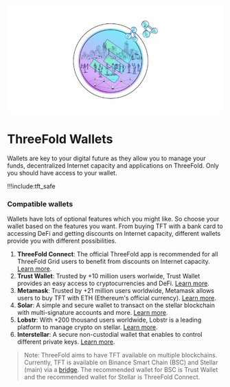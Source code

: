 
![](img/tokenintrohome.jpg)

# ThreeFold Wallets

Wallets are key to your digital future as they allow you to manage your funds, decentralized Internet capacity and applications on ThreeFold. Only you should have access to your wallet.

!!!include:tft_safe

### Compatible wallets 

Wallets have lots of optional features which you might like. So choose your wallet based on the features you want. From buying TFT with a bank card to accessing DeFi and getting discounts on Internet capacity, different wallets provide you with different possibilities. 

1. **ThreeFold Connect**: The official ThreeFold app is recommended for all ThreeFold Grid users to benefit from discounts on Internet capacity. [Learn more](threefold_connect).
2. **Trust Wallet**: Trusted by +10 million users worlwide, Trust Wallet provides an easy access to cryptocurrencies and DeFi. [Learn more](tft_bsc_trustwallet). 
3. **Metamask**: Trusted by +21 million users worldwide, Metamask allows users to buy TFT with ETH (Ethereum's official currency). [Learn more](tft_bsc_metamask).
4. **Solar**: A simple and secure wallet to transact on the stellar blockchain with multi-signature accounts and more. [Learn more](solar_wallet).
5. **Lobstr**: With +200 thousand users worldwide, Lobstr is a leading platform to manage crypto on stellar. [Learn more](lobstr_wallet).
6. **Interstellar**: A secure non-custodial wallet that enables to control different private keys. [Learn more](tft_interstellar).


> Note: ThreeFold aims to have TFT available on multiple blockchains. Currently, TFT is available on Binance Smart Chain (BSC) and Stellar (main) via a [bridge](tft_bsc_bridge). The recommended wallet for BSC is Trust Wallet and the recommended wallet for Stellar is ThreeFold Connect. 